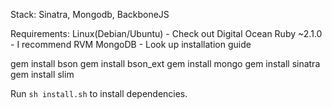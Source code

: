 Stack: Sinatra, Mongodb, BackboneJS

Requirements:
	Linux(Debian/Ubuntu) - Check out Digital Ocean
	Ruby ~2.1.0 - I recommend RVM
	MongoDB - Look up installation guide


gem install bson
gem install bson_ext
gem install mongo
gem install sinatra
gem install slim

Run `sh install.sh` to install dependencies.